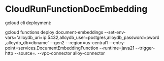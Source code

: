 # CloudRunFunctionDocEmbedding

gcloud cli deployment:

gcloud functions deploy document-embeddings --set-env-vars='alloydb_uri=ip:5432,alloydb_user=postgres,alloydb_password=pword,alloydb_db=dbname' --gen2 --region=us-central1 --entry-point=services.DocumentEmbeddingFunction --runtime=java21 --trigger-http --source=. --vpc-connector alloy-connector
